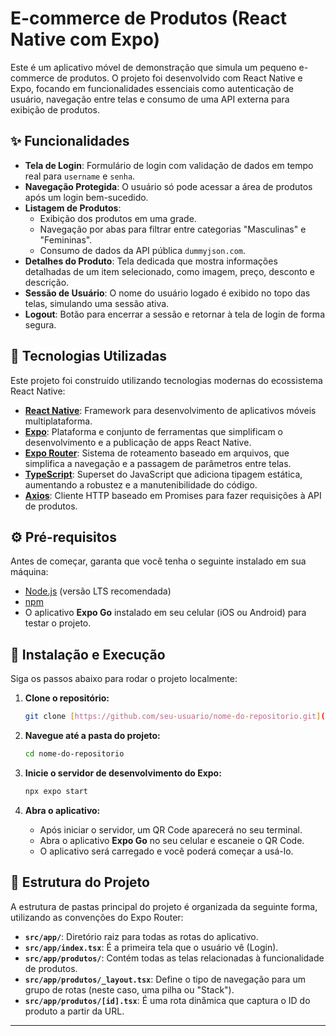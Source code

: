 # E-commerce de Produtos (React Native com Expo)

Este é um aplicativo móvel de demonstração que simula um pequeno e-commerce de produtos. O projeto foi desenvolvido com React Native e Expo, focando em funcionalidades essenciais como autenticação de usuário, navegação entre telas e consumo de uma API externa para exibição de produtos.


## ✨ Funcionalidades

-   **Tela de Login**: Formulário de login com validação de dados em tempo real para `username` e `senha`.
-   **Navegação Protegida**: O usuário só pode acessar a área de produtos após um login bem-sucedido.
-   **Listagem de Produtos**:
    -   Exibição dos produtos em uma grade.
    -   Navegação por abas para filtrar entre categorias "Masculinas" e "Femininas".
    -   Consumo de dados da API pública `dummyjson.com`.
-   **Detalhes do Produto**: Tela dedicada que mostra informações detalhadas de um item selecionado, como imagem, preço, desconto e descrição.
-   **Sessão de Usuário**: O nome do usuário logado é exibido no topo das telas, simulando uma sessão ativa.
-   **Logout**: Botão para encerrar a sessão e retornar à tela de login de forma segura.

## 🚀 Tecnologias Utilizadas

Este projeto foi construído utilizando tecnologias modernas do ecossistema React Native:

-   **[React Native](https://reactnative.dev/)**: Framework para desenvolvimento de aplicativos móveis multiplataforma.
-   **[Expo](https://expo.dev/)**: Plataforma e conjunto de ferramentas que simplificam o desenvolvimento e a publicação de apps React Native.
-   **[Expo Router](https://expo.github.io/router/)**: Sistema de roteamento baseado em arquivos, que simplifica a navegação e a passagem de parâmetros entre telas.
-   **[TypeScript](https://www.typescriptlang.org/)**: Superset do JavaScript que adiciona tipagem estática, aumentando a robustez e a manutenibilidade do código.
-   **[Axios](https://axios-http.com/)**: Cliente HTTP baseado em Promises para fazer requisições à API de produtos.

## ⚙️ Pré-requisitos

Antes de começar, garanta que você tenha o seguinte instalado em sua máquina:

-   [Node.js](https://nodejs.org/en/) (versão LTS recomendada)
-   [npm](https://www.npmjs.com/)
-   O aplicativo **Expo Go** instalado em seu celular (iOS ou Android) para testar o projeto.

## 🔧 Instalação e Execução

Siga os passos abaixo para rodar o projeto localmente:

1.  **Clone o repositório:**
    ```bash
    git clone [https://github.com/seu-usuario/nome-do-repositorio.git](https://github.com/seu-usuario/nome-do-repositorio.git)
    ```

2.  **Navegue até a pasta do projeto:**
    ```bash
    cd nome-do-repositorio
    ```



4.  **Inicie o servidor de desenvolvimento do Expo:**
    ```bash
    npx expo start
    ```

5.  **Abra o aplicativo:**
    -   Após iniciar o servidor, um QR Code aparecerá no seu terminal.
    -   Abra o aplicativo **Expo Go** no seu celular e escaneie o QR Code.
    -   O aplicativo será carregado e você poderá começar a usá-lo.

## 📂 Estrutura do Projeto

A estrutura de pastas principal do projeto é organizada da seguinte forma, utilizando as convenções do Expo Router:


-   **`src/app/`**: Diretório raiz para todas as rotas do aplicativo.
-   **`src/app/index.tsx`**: É a primeira tela que o usuário vê (Login).
-   **`src/app/produtos/`**: Contém todas as telas relacionadas à funcionalidade de produtos.
-   **`src/app/produtos/_layout.tsx`**: Define o tipo de navegação para um grupo de rotas (neste caso, uma pilha ou "Stack").
-   **`src/app/produtos/[id].tsx`**: É uma rota dinâmica que captura o ID do produto a partir da URL.

---

